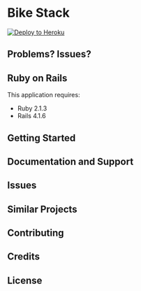 Bike Stack
================

[![Deploy to Heroku](https://www.herokucdn.com/deploy/button.png)](https://heroku.com/deploy)


Problems? Issues?
-----------

Ruby on Rails
-------------

This application requires:

- Ruby 2.1.3
- Rails 4.1.6

Getting Started
---------------

Documentation and Support
-------------------------

Issues
-------------

Similar Projects
----------------

Contributing
------------

Credits
-------

License
-------
